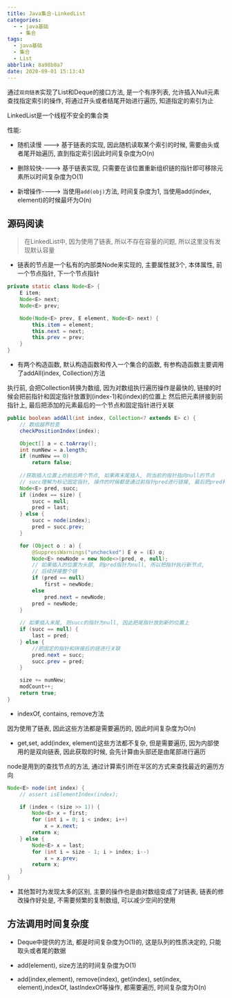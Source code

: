 ```yaml
---
title: Java集合-LinkedList
categories:
  - - java基础
    - 集合
tags:
  - java基础
  - 集合
  - List
abbrlink: 8a98b0a7
date: 2020-09-01 15:13:43
---
```


通过`双向链表`实现了List和Deque的接口方法, 是一个有序列表, 允许插入Null元素
查找指定索引的操作, 将通过开头或者结尾开始进行遍历, 知道指定的索引为止

LinkedList是一个线程不安全的集合类

性能: 

- 随机读慢 ---> 基于链表的实现, 因此随机读取某个索引的时候, 需要由头或者尾开始遍历, 直到指定索引因此时间复杂度为O(n)

- 删除较快----> 基于链表实现, 只需要在该位置重新组织链的指针即可移除元素所以时间复杂度为O(1)

- 新增操作----> 当使用`add(obj)`方法, 时间复杂度为1, 当使用add(index, element)的时候最坏为O(n)

<!-- more -->
## 源码阅读

> 在LinkedList中, 因为使用了链表, 所以不存在容量的问题, 所以这里没有发现默认容量

- 链表的节点是一个私有的内部类Node来实现的, 主要属性就3个, 本体属性, 前一个节点指针, 下一个节点指针

```java
private static class Node<E> {
    E item;
    Node<E> next;
    Node<E> prev;

    Node(Node<E> prev, E element, Node<E> next) {
        this.item = element;
        this.next = next;
        this.prev = prev;
    }
}
```

- 有两个构造函数, 默认构造函数和传入一个集合的函数, 有参构造函数主要调用了addAll(index, Collection)方法

执行前, 会把Collection转换为数组, 因为对数组执行遍历操作是最快的, 链接的时候会把前指针和固定指针放置到(index-1)和(index)的位置上
然后把元素拼接到前指针上, 最后把添加的元素最后的一个节点和固定指针进行关联

```java
public boolean addAll(int index, Collection<? extends E> c) {
    // 数组越界检查
    checkPositionIndex(index);

    Object[] a = c.toArray();
    int numNew = a.length;
    if (numNew == 0)
        return false;
    
    //获取插入位置上的前后两个节点, 如果再末尾插入, 则当前的指针指向null的节点
    // succ理解为标记固定指针, 操作的时候都是通过前指针pred进行链接, 最后把pred和succ链接
    Node<E> pred, succ;
    if (index == size) {
        succ = null;
        pred = last;
    } else {
        succ = node(index);
        pred = succ.prev;
    }

    for (Object o : a) {
        @SuppressWarnings("unchecked") E e = (E) o;
        Node<E> newNode = new Node<>(pred, e, null);
        // 如果插入的位置为头部, 则pred指针为null, 所以把指针执行新节点,
        // 后续拼接整个链
        if (pred == null)
            first = newNode;
        else
            pred.next = newNode;
        pred = newNode;
    }
    
    // 如果插入末尾, 则succ的指针为null, 因此把尾指针放到新的位置上
    if (succ == null) {
        last = pred;
    } else {
        //把固定的指针和拼接后的链进行关联
        pred.next = succ;
        succ.prev = pred;
    }

    size += numNew;
    modCount++;
    return true;
}
```

- indexOf, contains, remove方法

因为使用了链表, 因此这些方法都是需要遍历的, 因此时间复杂度为O(n)

- get,set, add(index, element)这些方法都不复杂, 但是需要遍历, 因为内部使用的是双向链表, 因此获取的时候, 会先计算由头部还是由尾部进行遍历

node是用到的查找节点的方法, 通过计算索引所在半区的方式来查找最近的遍历方向
```java
Node<E> node(int index) {
    // assert isElementIndex(index);

    if (index < (size >> 1)) {
        Node<E> x = first;
        for (int i = 0; i < index; i++)
            x = x.next;
        return x;
    } else {
        Node<E> x = last;
        for (int i = size - 1; i > index; i--)
            x = x.prev;
        return x;
    }
}
```

- 其他暂时为发现太多的区别, 主要的操作也是由对数组变成了对链表, 链表的修改操作好处是, 不需要频繁的复制数组, 可以减少空间的使用

## 方法调用时间复杂度

- Deque中提供的方法, 都是时间复杂度为O(1)的, 这是队列的性质决定的, 只能取头或者尾的数据

- add(element), size方法的时间复杂度为O(1)

- add(index,element), remove(index), get(index), set(index, element),indexOf, lastIndexOf等操作, 都需要遍历, 时间复杂度为O(n)